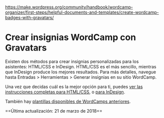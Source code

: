 https://make.wordpress.org/community/handbook/wordcamp-organizer/first-steps/helpful-documents-and-templates/create-wordcamp-badges-with-gravatars/

# Crear insignias WordCamp con Gravatars

Existen dos métodos para crear insignias personalizadas para los asistentes: HTML/CSS e InDesign. HTML/CSS es el más sencillo, mientras que InDesign produce los mejores resultados. Para más detalles, navegue hasta Entradas > Herramientas > Generar insignias en su sitio WordCamp.

Una vez que decidas cuál es la mejor opción para ti, puedes [ver las instrucciones completas para HTML/CSS](https://make.wordpress.org/community/handbook/wordcamp-organizer-handbook/first-steps/helpful-documents-and-templates/create-wordcamp-badges-with-gravatars/personalized-badges-with-html-css/), o [para InDesign](https://make.wordpress.org/community/handbook/wordcamp-organizer-handbook/first-steps/helpful-documents-and-templates/create-wordcamp-badges-with-gravatars/personalized-badges-with-indesign/).

También hay [plantillas disponibles de WordCamps anteriores](https://make.wordpress.org/community/handbook/wordcamp-organizer/planning-details/wordcamp-name-badge-templates/).

==Última actualización: 21 de marzo de 2018==